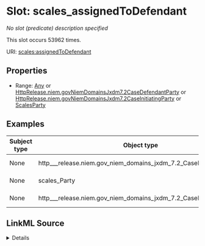 

# Slot: scales_assignedToDefendant


_No slot (predicate) description specified_






This slot occurs 53962 times.


URI: [scales:assignedToDefendant](http://schemas.scales-okn.org/rdf/scales#assignedToDefendant)



<!-- no inheritance hierarchy -->








## Properties

* Range: [Any](../classes/Any.md)&nbsp;or&nbsp;<br />[HttpRelease.niem.govNiemDomainsJxdm7.2CaseDefendantParty](../classes/HttpRelease.niem.govNiemDomainsJxdm7.2CaseDefendantParty.md)&nbsp;or&nbsp;<br />[HttpRelease.niem.govNiemDomainsJxdm7.2CaseInitiatingParty](../classes/HttpRelease.niem.govNiemDomainsJxdm7.2CaseInitiatingParty.md)&nbsp;or&nbsp;<br />[ScalesParty](../classes/ScalesParty.md)






## Examples

| Subject type | Object type | Example subject | Example object | Occurrences |
| --- | --- | --- | --- | --- |
| None | http___release.niem.gov_niem_domains_jxdm_7.2_CaseDefendantParty | scales:Agent/akd;;1:16-cr-00006_a4 | scales:Agent/akd;;1:16-cr-00006_a1 | 53832 |
| None | scales_Party | scales:Agent/iand;;1:16-cr-00008_a7 | scales:Agent/iand;;1:16-cr-00008_a1 | 111 |
| None | http___release.niem.gov_niem_domains_jxdm_7.2_CaseInitiatingParty | scales:Agent/ilnd;;1:03-cr-00386_a19 | scales:Agent/ilnd;;1:03-cr-00386_a1 | 19 |




## LinkML Source

<details>

```yaml
name: scales_assignedToDefendant
annotations:
  count:
    tag: count
    value: 53962
  http___release.niem.gov_niem_domains_jxdm_7.2_CaseDefendantParty:
    tag: http___release.niem.gov_niem_domains_jxdm_7.2_CaseDefendantParty
    value: 53832
  http___release.niem.gov_niem_domains_jxdm_7.2_CaseInitiatingParty:
    tag: http___release.niem.gov_niem_domains_jxdm_7.2_CaseInitiatingParty
    value: 19
  scales_Party:
    tag: scales_Party
    value: 111
description: No slot (predicate) description specified
examples:
- object:
    example_object: scales:Agent/akd;;1:16-cr-00006_a1
    example_object_type: http___release.niem.gov_niem_domains_jxdm_7.2_CaseDefendantParty
    example_predicate: scales:assignedToDefendant
    example_subject: scales:Agent/akd;;1:16-cr-00006_a4
    example_subject_type: None
- object:
    example_object: scales:Agent/iand;;1:16-cr-00008_a1
    example_object_type: scales_Party
    example_predicate: scales:assignedToDefendant
    example_subject: scales:Agent/iand;;1:16-cr-00008_a7
    example_subject_type: None
- object:
    example_object: scales:Agent/ilnd;;1:03-cr-00386_a1
    example_object_type: http___release.niem.gov_niem_domains_jxdm_7.2_CaseInitiatingParty
    example_predicate: scales:assignedToDefendant
    example_subject: scales:Agent/ilnd;;1:03-cr-00386_a19
    example_subject_type: None
from_schema: scales-kg
rank: 1000
slot_uri: scales:assignedToDefendant
alias: scales_assignedToDefendant
range: Any
any_of:
- range: http___release.niem.gov_niem_domains_jxdm_7.2_CaseDefendantParty
- range: http___release.niem.gov_niem_domains_jxdm_7.2_CaseInitiatingParty
- range: scales_Party

```
</details>